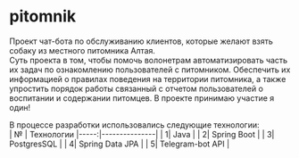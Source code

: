 # pitomnik

Проект чат-бота по обслуживанию клиентов, которые желают взять собаку из местного питомника Алтая.<br> 
Суть проекта в том, чтобы помочь волонетрам автоматизировать часть их задач по ознакомлению пользователей с питомником.
Обеспечить их информацией о правилах поведения на территории питомника, а также упростить порядок работы связанный с отчетом 
пользователей о воспитании и содержании питомцев.
В проекте принимаю участие я один!

В процессе разработки использовались следующие технологии:<br>
|    № |  Технологии
|-----:|---------------|
|     1|   Java            |
|     2|       Spring Boot        |
|     3|       PostgresSQL        |
|     4|       Spring Data JPA        |
|     5|       Telegram-bot API        |
